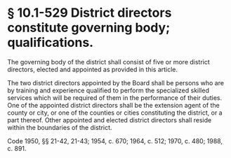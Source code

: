 # § 10.1-529 District directors constitute governing body; qualifications.

<p>The governing body of the district shall consist of five or more district directors, elected and appointed as provided in this article.</p><p>The two district directors appointed by the Board shall be persons who are by training and experience qualified to perform the specialized skilled services which will be required of them in the performance of their duties. One of the appointed district directors shall be the extension agent of the county or city, or one of the counties or cities constituting the district, or a part thereof. Other appointed and elected district directors shall reside within the boundaries of the district.</p><p>Code 1950, §§ 21-42, 21-43; 1954, c. 670; 1964, c. 512; 1970, c. 480; 1988, c. 891.</p>